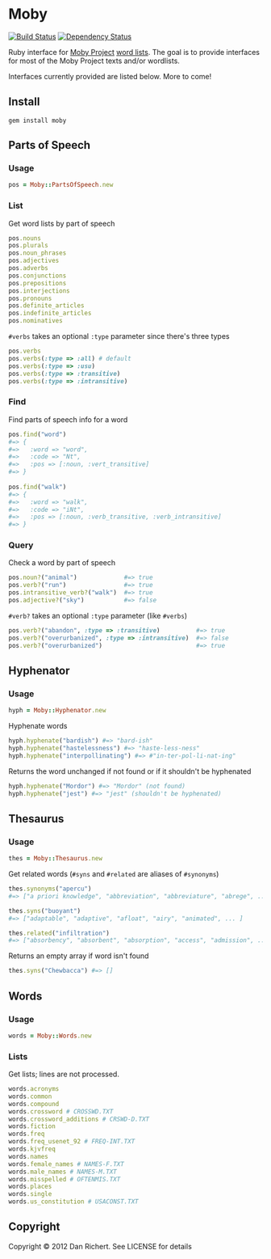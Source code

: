 Moby
====
[![Build Status](https://secure.travis-ci.org/drichert/moby.png)](http://travis-ci.org/drichert/moby)
[![Dependency Status](https://gemnasium.com/drichert/moby.png)](https://gemnasium.com/drichert/moby)


Ruby interface for [Moby Project](http://en.wikipedia.org/wiki/Moby_Project)
[word lists](http://www.gutenberg.org/catalog/world/results?title=moby+list).
The goal is to provide interfaces for most of the Moby Project texts and/or
wordlists. 

Interfaces currently provided are listed below. More to come!


## Install

    gem install moby

## Parts of Speech

### Usage

```ruby
pos = Moby::PartsOfSpeech.new
```

### List

Get word lists by part of speech 

```ruby
pos.nouns 
pos.plurals
pos.noun_phrases
pos.adjectives
pos.adverbs
pos.conjunctions
pos.prepositions
pos.interjections
pos.pronouns
pos.definite_articles
pos.indefinite_articles
pos.nominatives
```

`#verbs` takes an optional `:type` parameter since there's three types 

```ruby
pos.verbs
pos.verbs(:type => :all) # default
pos.verbs(:type => :usu)
pos.verbs(:type => :transitive)
pos.verbs(:type => :intransitive)  
```

### Find

Find parts of speech info for a word

```ruby
pos.find("word") 
#=> {
#=>   :word => "word", 
#=>   :code => "Nt", 
#=>   :pos => [:noun, :vert_transitive]
#=> }
  
pos.find("walk") 
#=> {
#=>   :word => "walk", 
#=>   :code => "iNt", 
#=>   :pos => [:noun, :verb_transitive, :verb_intransitive]
#=> }
```

### Query

Check a word by part of speech

```ruby
pos.noun?("animal")             #=> true
pos.verb?("run")                #=> true
pos.intransitive_verb?("walk")  #=> true
pos.adjective?("sky")           #=> false
```

`#verb?` takes an optional `:type` parameter (like `#verbs`)

```ruby
pos.verb?("abandon", :type => :transitive)          #=> true
pos.verb?("overurbanized", :type => :intransitive)  #=> false
pos.verb?("overurbanized")                          #=> true
```

## Hyphenator

### Usage

```ruby
hyph = Moby::Hyphenator.new
```

Hyphenate words

```ruby
hyph.hyphenate("bardish") #=> "bard-ish"
hyph.hyphenate("hastelessness") #=> "haste-less-ness"
hyph.hyphenate("interpollinating") #=> #"in-ter-pol-li-nat-ing"
```

Returns the word unchanged if not found or if it shouldn't be hyphenated

```ruby
hyph.hyphenate("Mordor") #=> "Mordor" (not found)
hyph.hyphenate("jest") #=> "jest" (shouldn't be hyphenated)
```

## Thesaurus

### Usage

```ruby
thes = Moby::Thesaurus.new
```

Get related words (`#syns` and `#related` are aliases of `#synonyms`)

```ruby
thes.synonyms("apercu") 
#=> ["a priori knowledge", "abbreviation", "abbreviature", "abrege", ... ]

thes.syns("buoyant")
#=> ["adaptable", "adaptive", "afloat", "airy", "animated", ... ]

thes.related("infiltration")
#=> ["absorbency", "absorbent", "absorption", "access", "admission", ... ]
```

Returns an empty array if word isn't found

```ruby
thes.syns("Chewbacca") #=> []
```

## Words

### Usage

```ruby
words = Moby::Words.new
```

### Lists

Get lists; lines are not processed.

```ruby
words.acronyms
words.common
words.compound
words.crossword # CROSSWD.TXT
words.crossword_additions # CRSWD-D.TXT
words.fiction 
words.freq
words.freq_usenet_92 # FREQ-INT.TXT
words.kjvfreq
words.names
words.female_names # NAMES-F.TXT
words.male_names # NAMES-M.TXT
words.misspelled # OFTENMIS.TXT
words.places 
words.single
words.us_constitution # USACONST.TXT
```

## Copyright

Copyright &copy; 2012 Dan Richert. See LICENSE for details


